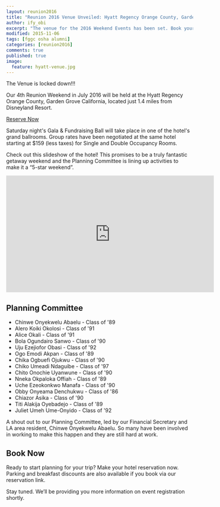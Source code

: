 ```yaml
---
layout: reunion2016
title: "Reunion 2016 Venue Unveiled: Hyatt Regency Orange County, Garden Grove California"
author: ify_obi
excerpt: "The venue for the 2016 Weekend Events has been set. Book your hotel now!"
modified: 2015-11-06
tags: [fggc osha alumni]
categories: [reunion2016]
comments: true
published: true
image:
  feature: hyatt-venue.jpg
---
```

The Venue is locked down!!!

Our 4th Reunion Weekend in July 2016 will be held at the Hyatt Regency Orange County, Garden Grove California, located just 1.4 miles from Disneyland Resort.

<div markdown="0"><a href="https://resweb.passkey.com/go/fggconitsha2016" class="btn">Reserve Now</a></div>

Saturday night's Gala & Fundraising Ball will take place in one of the hotel's grand ballrooms. Group rates have been negotiated at the same hotel starting at $159 (less taxes) for Single and Double Occupancy Rooms. 

Check out this slideshow of the hotel! This promises to be a truly fantastic getaway weekend and the Planning Committee is lining up activities to make it a “5-star weekend”.

<iframe width="560" height="315" src="https://www.youtube.com/embed/ZnBzb2PtPzM" frameborder="0" > </iframe>

## Planning Committee
* Chinwe Onyekwelu Abaelu - Class of '89
* Alero Koiki Okolosi - Class of '91
* Alice Okali - Class of '91
* Bola Ogundairo Sanwo - Class of '90
* Uju Ezejiofor Obasi - Class of '92
* Ogo Emodi Akpan - Class of '89
* Chika Ogbuefi Ojukwu - Class of '90
* Chiko Umeadi Ndaguibe - Class of '97
* Chito Onochie Uyanwune - Class of '90
* Nneka Okpaloka Offiah - Class of '89
* Uche Ezeokonkwo Manafa - Class of '90
* Obby Onyeama Denchukwu - Class of '86
* Chiazor Asika - Class of '90
* Titi Alakija Oyebadejo - Class of '89
* Juliet Umeh Ume-Onyido - Class of '92

A shout out to our Planning Committee, led by our Financial Secretary and LA area resident, Chinwe Onyekwelu Abaelu. So many have been involved in working to make this happen and they are still hard at work.

## Book Now
Ready to start planning for your trip? Make your hotel reservation now. Parking and breakfast discounts are also available if you book via our reservation link.

Stay tuned. We’ll be providing you more information on event registration shortly.
